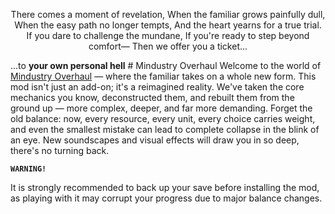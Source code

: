 <p align='center'>There comes a moment of revelation,  
When the familiar grows painfully dull,  
When the easy path no longer tempts,  
And the heart yearns for a true trial.  
If you dare to challenge the mundane,  
If you're ready to step beyond comfort—  
Then we offer you a ticket...  </p>
...to <b>your own personal hell</b>
# Mindustry Overhaul
Welcome to the world of <ins>Mindustry Overhaul</ins> — where the familiar takes on a whole new form.  
This mod isn't just an add-on; it's a reimagined reality. We've taken the core mechanics you know, deconstructed them, and rebuilt them from the ground up — more complex, deeper, and far more demanding.  
Forget the old balance: now, every resource, every unit, every choice carries weight, and even the smallest mistake can lead to complete collapse in the blink of an eye.  
New soundscapes and visual effects will draw you in so deep, there's no turning back.

**`WARNING!`**

It is strongly recommended to back up your save before installing the mod, as playing with it may corrupt your progress due to major balance changes.
